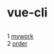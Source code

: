 # vue-cli
## 
1  [mywork](https://github.com/FanYaoFan/vue-cli/tree/master/mywork )  
2   [order](https://github.com/FanYaoFan/vue-cli/tree/master/orderdemo)
